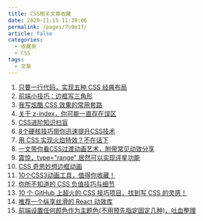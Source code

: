 ```yaml
---
title: CSS相关文章收藏
date: 2020-11-15 11:39:06
permalink: /pages/7c0e1f/
article: false
categories: 
  - 收藏夹
  - CSS
tags: 
  - 文章
---
```


1. [只要一行代码，实现五种 CSS 经典布局][url-1]
2. [前端小技巧：边框写三角形][url-2]
3. [我写炫酷 CSS 效果的常用套路][url-3]
4. [关于 z-index，你可能一直存在误区][url-4]
5. [CSS进阶知识扫盲][url-5]
6. [8个硬核技巧带你迅速提升CSS技术][url-6]
7. [用 CSS 实现火焰特效？不在话下][url-7]
8. [一文带你看CSS过渡动画艺术，附带常见动效分享][url-8]
9. [震惊，type="range" 居然可以实现评星功能][url-9]
10. [CSS 奇思妙想边框动画][url-10]
11. [10个CSS3动画工具，值得你收藏！][url-11]
12. [你所不知道的 CSS 负值技巧与细节][url-12]
13. [10 个 GitHub 上超火的 CSS 技巧项目，找到写 CSS 的灵感！][url-13]
14. [推荐一个纵享丝滑的 React 动效库][url-14]
15. [前端设置任何颜色作为主题色(不用预先指定固定几种)，吐血整理][url-15]

[url-1]: https://mp.weixin.qq.com/s?__biz=MzI4NjAxNjY4Nw==&mid=2650223671&idx=1&sn=6f4ef3e67ed8b2a6009cba02a26a5af5&chksm=f3e0c1f7c49748e1e88cff524ed139fb2cf12caab3664c6a00ec7bc2f833d0cd1d85e9942f3a&mpshare=1&scene=1&srcid=0810a7mdTYtLTtg3GnYMbgdr&sharer_sharetime=1597021798800&sharer_shareid=76605a84a018b6b091677b5240ac0709&key=b2b8256ddce703214010e353940d038565c796326370b7cd93e91e8ca076bfd40ccc0f1c6bd7da4f4ee6b16debb35f2ac9f77ff252312b815f79efc57746827d373ff32471675a876a56fba67d9e5c0cbdf56fd8b5d7d3f379d7f567d3a1f2d08f4038590d12903699cafeaa78ecfa12787305b9ab99ea8b4d1d4699ab4232a5&ascene=1&uin=MTQ3NTQwOTg4MQ%3D%3D&devicetype=Windows+10+x64&version=62090529&lang=zh_CN&exportkey=AcZlTejZIXWkfsHsx1FctI0%3D&pass_ticket=MRyC7ujU4ZM5Jd3KfXI5vZmueAawa0qE8vlOHZ%2FvhuGICkvC3xEEPurwkBShLSAQ&wx_header=0
[url-2]:https://mp.weixin.qq.com/s/8vcrfzh5J5aSRGSPRwFASQ
[url-3]:https://juejin.im/post/6881546676188741645
[url-4]:https://mp.weixin.qq.com/s?__biz=MzIzNDYzNzkzOA==&mid=2247485579&idx=1&sn=bc90752ec75d01c6874c69f1e6c02da8&chksm=e8f21796df859e80c4d405a15d5a04137c7b181ccafdce5a80fad9204511e5c4a1441881a5cf&mpshare=1&scene=1&srcid=0924U1N3YFI6coPrbbm1XWOZ&sharer_sharetime=1605410832901&sharer_shareid=5688763f8acaabd0d626e7493c4e0cdc&key=60815bf891252fab7c7a1248ad947066ae0e701450714dcb73a762aa4cebf4d68c36a1712572059ffc44b2596ba29952b6608c8bb3fb7db82d3c1ce62826637789167e0d3019f0aba59bdff1058647e298e0b62a5cb45493f2a03ef457cc9488008f370a94db6513c2190556961377606f2fae156040533da7216d65fb81e9cd&ascene=1&uin=MTQ3NTQwOTg4MQ%3D%3D&devicetype=Windows+10+x64&version=6300002f&lang=zh_CN&exportkey=AVVL3SbinZnz4ZuJozMen0I%3D&pass_ticket=JqWxJa8bdrA7kFFDjJ2Ugc%2BYxmazPx5u%2F6xeLa%2BxAbZK6LhP5THzmDnEUiZl159n&wx_header=0
[url-5]:https://juejin.cn/post/6866789805615742989
[url-6]:https://mp.weixin.qq.com/s/BUOhGMxQ6SKJ7JFPlVUqKA
[url-7]:https://mp.weixin.qq.com/s/2HJqitP_tBgSGYX-55U_HA
[url-8]:https://mp.weixin.qq.com/s/bUDselssfNmJ5Cp5rJZ1yw
[url-9]:https://mp.weixin.qq.com/s/qZUzFWNj4hD3dyAm5giUIA
[url-10]:https://mp.weixin.qq.com/s/9HCGSTNHXFrP8AYjo3Pnsw
[url-11]:https://mp.weixin.qq.com/s/LfZQsGLCCJIfFcio69R91w
[url-12]:https://mp.weixin.qq.com/s/E2_quJ059J1w5LxpzH7aWg
[url-13]:https://mp.weixin.qq.com/s/CmGMpdGC-hsYXt4mpK4xlQ
[url-14]:https://mp.weixin.qq.com/s/4a5zPhWvxuVKH21P6OiZhQ
[url-15]:https://mp.weixin.qq.com/s/EVHP8sEJtrtSE8i_ruOmuw